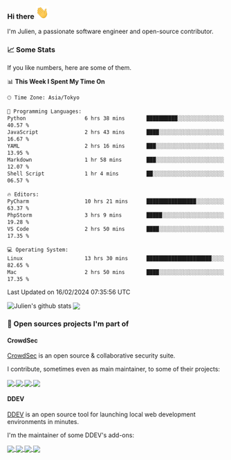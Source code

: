 ### Hi there <img src="./assets/wave.gif" width="30px" height="30px" />

I'm Julien, a passionate software engineer and open-source contributor. 

### 📈 Some Stats

If you like numbers, here are some of them.

<!--START_SECTION:waka-->
📊 **This Week I Spent My Time On** 

```text
🕑︎ Time Zone: Asia/Tokyo

💬 Programming Languages: 
Python                   6 hrs 38 mins       ██████████░░░░░░░░░░░░░░░   40.57 % 
JavaScript               2 hrs 43 mins       ████░░░░░░░░░░░░░░░░░░░░░   16.67 % 
YAML                     2 hrs 16 mins       ███░░░░░░░░░░░░░░░░░░░░░░   13.95 % 
Markdown                 1 hr 58 mins        ███░░░░░░░░░░░░░░░░░░░░░░   12.07 % 
Shell Script             1 hr 4 mins         ██░░░░░░░░░░░░░░░░░░░░░░░   06.57 % 

🔥 Editors: 
PyCharm                  10 hrs 21 mins      ████████████████░░░░░░░░░   63.37 % 
PhpStorm                 3 hrs 9 mins        █████░░░░░░░░░░░░░░░░░░░░   19.28 % 
VS Code                  2 hrs 50 mins       ████░░░░░░░░░░░░░░░░░░░░░   17.35 % 

💻 Operating System: 
Linux                    13 hrs 30 mins      █████████████████████░░░░   82.65 % 
Mac                      2 hrs 50 mins       ████░░░░░░░░░░░░░░░░░░░░░   17.35 % 
```


 Last Updated on 16/02/2024 07:35:56 UTC
<!--END_SECTION:waka-->

<img align="center" src="https://github-readme-stats.vercel.app/api?username=julienloizelet&show_icons=true&include_all_commits=true&theme=algolia&rank_icon=github" alt="Julien's github stats" /> 

<a href="https://wakatime.com/@okaeli">
  <img align="center" src="https://github-readme-stats-julien-loizelets-projects.vercel.app/api/wakatime?username=okaeli&layout=compact&theme=github_dark" />
</a>

### 🔧 Open sources projects I'm part of

#### CrowdSec

[CrowdSec](https://www.crowdsec.net/) is an open source & collaborative security suite. 

I contribute, sometimes even as main maintainer, to some of their projects:

<a href="https://github.com/crowdsecurity/php-remediation-engine">
  <img align="center" src="https://github-readme-stats.vercel.app/api/pin/?username=crowdsecurity&repo=php-remediation-engine&theme=algolia"/>
</a>

<a href="https://github.com/crowdsecurity/python-capi-sdk">
  <img align="center" src="https://github-readme-stats.vercel.app/api/pin/?username=crowdsecurity&repo=python-capi-sdk&theme=algolia"/>
</a>

<a href="https://github.com/crowdsecurity/magento-cs-extension">
  <img align="center" src="https://github-readme-stats.vercel.app/api/pin/?username=crowdsecurity&repo=magento-cs-extension&theme=algolia"/>
</a>

<a href="https://github.com/crowdsecurity/cs-wordpress-bouncer">
  <img align="center" src="https://github-readme-stats.vercel.app/api/pin/?username=crowdsecurity&repo=cs-wordpress-bouncer&theme=algolia"/>
</a>



#### DDEV

[DDEV](https://ddev.readthedocs.io/en/stable/) is an open source tool for launching local web development environments in minutes.

I'm the maintainer of some DDEV's add-ons:

<a href="https://github.com/julienloizelet/ddev-playwright">
  <img align="center" src="https://github-readme-stats.vercel.app/api/pin/?username=julienloizelet&repo=ddev-playwright&theme=algolia"/>
</a>

<a href="https://github.com/ddev/ddev-mongo">
  <img align="center" src="https://github-readme-stats.vercel.app/api/pin/?username=ddev&repo=ddev-mongo&theme=algolia"/>
</a>

<a href="https://github.com/ddev/ddev-redis-commander">
  <img align="center" src="https://github-readme-stats.vercel.app/api/pin/?username=ddev&repo=ddev-redis-commander&theme=algolia"/>
</a>

<a href="https://github.com/ddev/github-action-add-on-test">
  <img align="center" src="https://github-readme-stats.vercel.app/api/pin/?username=ddev&repo=github-action-add-on-test&theme=algolia"/>
</a>
